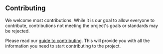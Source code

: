 ## Contributing

We welcome most contributions. While it is our goal to allow everyone to contribute, contributions not meeting the project's goals or standards may be rejected. 

Please read our [guide to contributing](https://handbrake.fr/docs/en/latest/contributing/contribute.html). This will provide you with all the information you need to start contributing to the project. 
